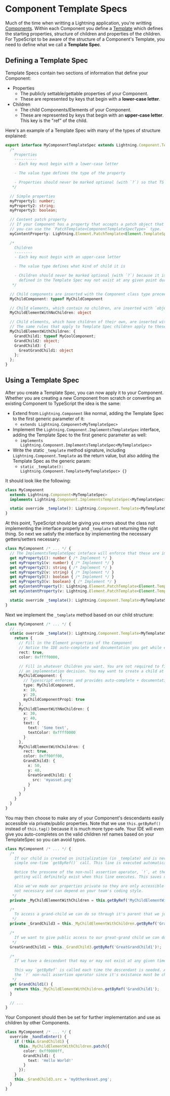 # Component Template Specs

Much of the time when writting a Lightning application, you're writting [Components](../Components/index.md). Within each Component you define a [Template](../Templates/index.md) which defines the starting properties, structure of children and properties of the children. For TypeScript to be aware of the structure of a Component's Template, you need to define what we call a **Template Spec**.

## Defining a Template Spec

Template Specs contain two sections of information that define your Component:
- Properties
  - The publicly settable/gettable properties of your Component.
  - These are represented by keys that begin with a **lower-case letter**.
- Children
  - The child Components/Elements of your Component.
  - These are represented by keys that begin with an **upper-case letter**. This key is the "ref" of the child.


Here's an example of a Template Spec with many of the types of structure explained:

```ts
export interface MyComponentTemplateSpec extends Lightning.Component.TemplateSpec {
  /*
    Properties
    ----------
    - Each key must begin with a lower-case letter

    - The value type defines the type of the property

    - Properties should never be marked optional (with `?`) so that TS can enforce that they are implemented in your Component.
   */

  // Simple properties
  myProperty1: number;
  myProperty2: string;
  myProperty3: boolean;

  // Content patch property
  // If your Component has a property that accepts a patch object that is sent to `patch()`
  // you can use the `PatchTemplate<ComponentTemplateSpecType>` type.
  myContentProperty: Lightning.Element.PatchTemplate<Element.TemplateSpecLoose>;

  /*
    Children
    --------
    - Each key must begin with an upper-case letter

    - The value type defines what kind of child it is

    - Children should never be marked optional (with `?`) because it is already implied that any child
      defined in the Template Spec may not exist at any given point during the lifetime of the application.
   */

  // Child components are inserted with the Component class type preceeded by `typeof`
  MyChildComponent: typeof MyChildComponent

  // Child elements, which contain no children, are inserted with `object`
  MyChildElementWithNoChildren: object

  // Child elements, which have children of their own, are inserted with an inline-object type.
  // The same rules that apply to Template Spec children apply to these nested Children.
  MyChildElementWithChildren: {
    GrandChild1: typeof MyCoolComponent;
    GrandChild2: object;
    GrandChild3: {
      GreatGrandChild1: object
    };
  };
}
```

## Using a Template Spec

After you create a Template Spec, you can now apply it to your Component. Whether you are creating a new Component from scratch or converting an existing Component to TypeScript the idea is the same:
- Extend from `Lightning.Component` like normal, adding the Template Spec to the first generic parameter of it:
  - `extends Lightning.Component<MyTemplateSpec>`
- Implement the `Lightning.Component.ImplementsTemplateSpec` interface, adding the Template Spec to the first generic parameter as well:
  - `implements Lightning.Component.ImplementsTemplateSpec<MyTemplateSpec>`
- Write the static `_template` method signature, including `Lightning.Component.Template` as the return value, but also adding the Template Spec as the generic param:
  - `static _template(): Lightning.Component.Template<MyTemplateSpec> {}`

It should look like the following:
```ts
class MyComponent
  extends Lightning.Component<MyTemplateSpec>
  implements Lightning.Component.ImplementsTemplateSpec<MyTemplateSpec> {

  static override _template(): Lightning.Component.Template<MyTemplateSpec> {}
}
```

At this point, TypeScript should be giving you errors about the class not implementing the interface properly and `_template` not returning the right thing. So next we satisfy the interface by implementing the necessary getters/setters necessary:

```ts
class MyComponent /* ... */ {
  // The ImplementsTemplateSpec inteface will enforce that these are implemented
  get myProperty1(): number { /* Implement */ }
  set myProperty1(v: number) { /* Implement */ }
  get myProperty2(): string { /* Implement */ }
  set myProperty2(v: string) { /* Implement */ }
  get myProperty3(): boolean { /* Implement */ }
  set myProperty3(v: boolean) { /* Implement */ }
  get myContentProperty(): Lightning.Element.PatchTemplate<Element.TemplateSpecLoose> { /* Implement */ }
  set myContentProperty(v: Lightning.Element.PatchTemplate<Element.TemplateSpecLoose>) { /* Implement */ }

  static override _template(): Lightning.Component.Template<MyTemplateSpec> {}
}
```

Next we implement the `_template` method based on our child structure:

```ts
class MyComponent /* ... */ {
  // ...
  static override _template(): Lightning.Component.Template<MyTemplateSpec> {
    return {
      // Fill in the Element properties of the Component
      // Notice the IDE auto-complete and documentation you get while entering each one
      rect: true,
      color: 0xffff0000,

      // Fill in whatever Children you want. You are not required to fill all of them out. That is
      // an implementation decision. You may want to create a child at a later time in the execution.
      MyChildComponent: {
        // Typescript enforces and provides auto-complete + documentation on all properties of children too!
        type: MyChildComponent,
        x: 10,
        y: 20,
        myChildComponentProp1: true
      },
      MyChildElementWithNoChildren: {
        x: 30,
        y: 40,
        text: {
          text: 'Some text',
          textColor: 0xffff0000
        }
      },
      MyChildElementWithChildren: {
        rect: true,
        color: 0xff00ff00,
        GrandChild3: {
          x: 50,
          y: 40,
          GreatGrandChild1: {
            src: 'myasset.png'
          }
        }
      }
    }
  }
}
```

You may then choose to make any of your Component's descendants easily accessible via private/public properties. Note that we use `this.getByRef()` instead of `this.tag()` because it is much more type-safe. Your IDE will even give you auto-completes on the valid children ref names based on your TemplateSpec so you can avoid typos.

```ts
class MyComponent /* ... */ {
  /*
    If our child is created on initialization (in _template) and is never removed/re-added, we can do a
    simple one-time `getByRef()` call. This line is executed automatically in the Component's constructor.

    Notice the prescene of the non-null assertion operator, `!`, at the end of the call. The return value for `getByRef()` is by default nullable. We use this operator to assert to TypeScript that the Element we are
    getting will definitely exist when this line executes. This saves us time/performance later from having to check all the time

    Also we've made our properties private so they are only accessible within the Component. The `_` prefix is
    not necessary and can depend on your team's coding style.
   */
  private _MyChildElementWithChildren = this.getByRef('MyChildElementWithChildren')!;

  /*
    To access a grand-child we can do so through it's parent that we just defined!
   */
  private _GrandChild3 = this._MyChildElementWithChildren.getByRef('GrandChild3')!;

  /*
    If we want to give public access to our great-grand child we can do that like this:
   */
  GreatGrandChild1 = this._GrandChild3.getByRef('GreatGrandChild1')!;

  /*
    If we have a descendant that may or may not exist at any given time, we must implement it as a getter

    This way `getByRef` is called each time the descendant is needed. And note, this time we do not use
    the `!` non-null assertion operator since it's existance must be checked at runtime.
   */
  get GrandChild1() {
    return this._MyChildElementWithChildren.getByRef('GrandChild1');
  }

  // ...
}
```

Your Component should then be set for further implementation and use as children by other Components.

```ts
class MyComponent /* ... */ {
  override _handleEnter() {
    if (!this.GrandChild1) {
      this._MyChildElementWithChildren.patch({
        color: 0xff0000ff,
        GrandChild1: {
          text: 'Hello World!'
        }
      });
    }
    this._GrandChild3.src = 'myOtherAsset.png';
  }
}
```
